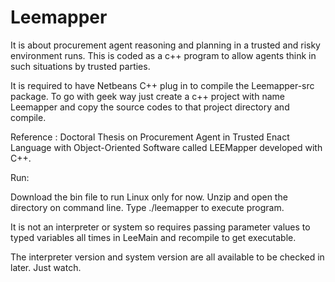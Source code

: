 # Leemapper
It is about procurement agent reasoning and planning in a trusted and risky environment runs. This is coded as a c++ program to allow agents think in such situations by trusted parties. 

It is required to have Netbeans C++ plug in to compile the Leemapper-src package. To go with geek way just create a c++ project with name Leemapper and copy the source codes to that project directory and compile. 


Reference : Doctoral Thesis on Procurement Agent in Trusted Enact Language with Object-Oriented Software called LEEMapper developed with C++. 


Run:

Download the bin file to run Linux only for now. 
Unzip and open the directory on command line. 
Type ./leemapper to execute program.

It is not an interpreter or system so requires passing parameter values to typed variables all times in LeeMain and recompile to get executable. 

The interpreter version and system version are all available to be checked in later. Just watch. 


